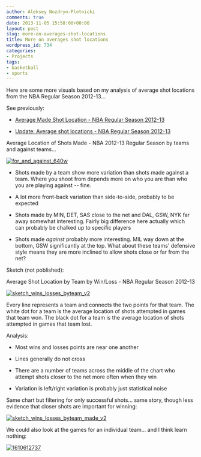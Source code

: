 ```yaml
---
author: Aleksey Nozdryn-Plotnicki
comments: true
date: 2013-11-05 15:58:08+00:00
layout: post
slug: more-on-averages-shot-locations
title: More on averages shot locations
wordpress_id: 734
categories:
- Projects
tags:
- basketball
- sports
---
```


Here are some more visuals based on my analysis of average shot locations from the NBA Regular Season 2012-13...

See previously:



	
  * [Average Made Shot Location - NBA Regular Season 2012-13](http://alekseynp.com/2013/10/13/average-made-shot-location-nba-regular-season-2012-13/)

	
  * [Update: Average shot locations - NBA Regular Season 2012-13](http://alekseynp.com/2013/10/24/update-average-shot-locations-nba-regular-season-2012-13/)




Average Location of Shots Made - NBA 2012-13 Regular Season by teams and against teams...

[![for_and_against_640w](http://alekseynp.com/wp-content/uploads/2013/11/for_and_against_640w1.png)](http://alekseynp.com/wp-content/uploads/2013/11/for_and_against_640w1.png)



	
  * Shots made by a team show more variation than shots made against a team. Where you shoot from depends more on who you are than who you are playing against -- fine.

	
  * A lot more front-back variation than side-to-side, probably to be expected

	
  * Shots made by MIN, DET, SAS close to the net and DAL, GSW, NYK far away somewhat interesting. Fairly big difference here actually which can probably be chalked up to specific players

	
  * Shots made _against_ probably more interesting. MIL way down at the bottom, GSW significantly at the top. What about these teams' defensive style means they are more inclined to allow shots close or far from the net?




Sketch (not poblished):

Average Shot Location by Team by Win/Loss - NBA Regular Season 2012-13

[![sketch_wins_losses_byteam_v2](http://alekseynp.com/wp-content/uploads/2013/11/sketch_wins_losses_byteam_v22.png)](http://alekseynp.com/wp-content/uploads/2013/11/sketch_wins_losses_byteam_v22.png)

Every line represents a team and connects the two points for that team. The white dot for a team is the average location of shots attempted in games that team won. The black dot for a team is the average location of shots attempted in games that team lost.

Analysis:



	
  * Most wins and losses points are near one another

	
  * Lines generally do not cross

	
  * There are a number of teams across the middle of the chart who attempt shots closer to the net more often when they win

	
  * Variation is left/right variation is probably just statistical noise


Same chart but filtering for only successful shots... same story, though less evidence that closer shots are important for winning:

[![sketch_wins_losses_byteam_made_v2](http://alekseynp.com/wp-content/uploads/2013/11/sketch_wins_losses_byteam_made_v2.png)](http://alekseynp.com/wp-content/uploads/2013/11/sketch_wins_losses_byteam_made_v2.png)



We could also look at the games for an individual team... and I think learn nothing:



[![1610612737](http://alekseynp.com/wp-content/uploads/2013/11/1610612737-.png)](http://alekseynp.com/wp-content/uploads/2013/11/1610612737-.png)
